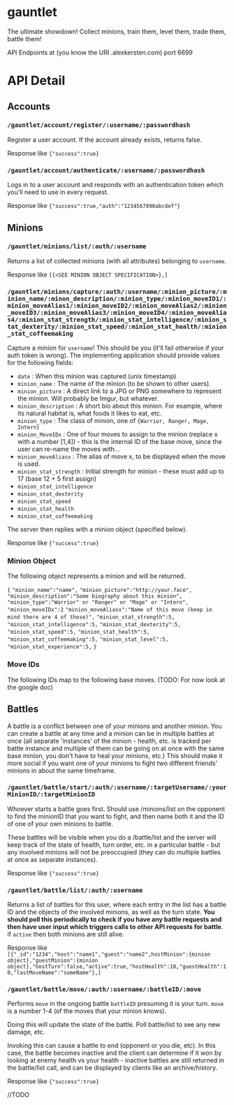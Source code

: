 gauntlet
========

The ultimate showdown! Collect minions, train them, level them, trade them, battle them!

API Endpoints at (you know the URI .alexkersten.com) port 6699

# API Detail

## Accounts

### `/gauntlet/account/register/:username/:passwordhash`

Register a user account. If the account already exists, returns false.

Response like `{"success":true}`

### `/gauntlet/account/authenticate/:username/:passwordhash`

Logs in to a user account and responds with an authentication token which you'll need to use in every request.

Response like `{"success":true,"auth":"1234567890abcdef"}`

## Minions

### `/gauntlet/minions/list/:auth/:username`

Returns a list of collected minions (with all attributes) belonging to `username`.

Response like `[{<SEE MINION OBJECT SPECIFICATION>},]`

### `/gauntlet/minions/capture/:auth/:username/:minion_picture/:minion_name/:minon_description/:minion_type/:minion_moveID1/:minion_moveAlias1/:minion_moveID2/:minion_moveAlias2/:minion_moveID3/:minion_moveAlias3/:minion_moveID4/:minion_moveAlias4/:minion_stat_strength/:minion_stat_intelligence/:minion_stat_dexterity/:minion_stat_speed/:minion_stat_health/:minion_stat_coffeemaking`

Capture a minion for `username`! This should be you (it'll fail otherwise if your auth token is wrong). The implementing application should provide values for the following fields:

* `date` : When this minion was captured (unix timestamp)
* `minion_name` : The name of the minion (to be shown to other users).
* `minion_picture` : A direct link to a JPG or PNG somewhere to represent the minion. Will probably be Imgur, but whatever.
* `minion_description` : A short bio about this minion. For example, where its natural habitat is, what foods it likes to eat, etc.
* `minion_type` : The class of minion, one of `{Warrior, Ranger, Mage, Intern}`
* `minion_MoveIDx` : One of four moves to assign to the minion (replace x with a number [1,4]) - this is the internal ID of the base move, since the user can re-name the moves with...
* `minion_moveAliasx` : The alias of move x, to be displayed when the move is used.
* `minion_stat_strength` : Initial strength for minion - these must add up to 17 (base 12 + 5 first assign)
* `minion_stat_intelligence`
* `minion_stat_dexterity`
* `minion_stat_speed`
* `minion_stat_health`
* `minion_stat_coffeemaking`

The server then replies with a minion object (specified below).

Response like `{"success":true}`

### Minion Object

The following object represents a minion and will be returned.

`{`
`"minion_name":"name",`
`"minion_picture":"http://your.face",`
`"minion_description":"Some biography about this minion",`
`"minion_type":"Warrior" or "Ranger" or "Mage" or "Intern",`
`"minion_moveIDx":2`
`"minion_moveAliasx":"Name of this move (keep in mind there are 4 of these)",`
`"minion_stat_strength":5,`
`"minion_stat_intelligence":5,`
`"minion_stat_dexterity":5,`
`"minion_stat_speed":5,`
`"minion_stat_health":5,`
`"minion_stat_coffeemaking":5,`
`"minion_stat_level":5,`
`"minion_stat_experience":5,`
`}`


### Move IDs

The following IDs map to the following base moves. (TODO: For now look at the google doc)

## Battles

A battle is a conflict between one of your minions and another minion. You can create a battle at any time and a minion can be in multiple battles at once (all separate 'instances' of the minion - health, etc. is tracked per battle instance and multiple of them can be going on at once with the same base minion, you don't have to heal your minions, etc.) This should make it more social if you want one of your minions to fight two different friends' minions in about the same timeframe.

### `/gauntlet/battle/start/:auth/:username/:targetUsername/:yourMinionID/:targetMinionID`

Whoever starts a battle goes first. Should use /minions/list on the opponent to find the minionID that you want to fight, and then name both it and the ID of one of your own minions to battle.

These battles will be visible when you do a /battle/list and the server will keep track of the state of health, turn order, etc. in a particular battle - but any involved minions will not be preoccupied (they can do multiple battles at once as separate instances).

Response like `{"success":true}`

### `/gauntlet/battle/list/:auth/:username`

Returns a list of battles for this user, where each entry in the list has a battle ID and the objects of the involved minions, as well as the turn state. **You should poll this periodically to check if you have any battle requests and then have user input which triggers calls to other API requests for battle**. if `active` then both minions are still alive.

Response like `[{"_id":"1234","host":"name1","guest":"name2",hostMinion":{minion object},"guestMinion":{minion object},"hostTurn":false,"active":true,"hostHealth":10,"guestHealth":10,"lastMoveName":"someName"},]`

### `/gauntlet/battle/move/:auth/:username/:battleID/:move`

Performs `move` in the ongoing battle `battleID` presuming it is your turn. `move` is a number 1-4 (of the moves that your minion knows).

Doing this will update the state of the battle. Poll battle/list to see any new damage, etc.

Invoking this can cause a battle to end (opponent or you die, etc). In this case, the battle becomes inactive and the client can determine if it won by looking at enemy health vs your health - inactive battles are still returned in the battle/list call, and can be displayed by clients like an archive/history.

Response like `{"success":true}`




//TODO
